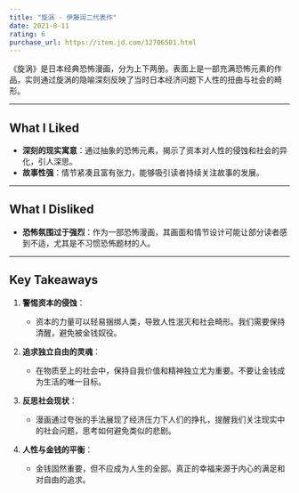 ```yaml
---
title: "旋涡 - 伊藤润二代表作"
date: 2021-8-11
rating: 6
purchase_url: https://item.jd.com/12706501.html
---
```


《旋涡》是日本经典恐怖漫画，分为上下两册。表面上是一部充满恐怖元素的作品，实则通过旋涡的隐喻深刻反映了当时日本经济问题下人性的扭曲与社会的畸形。

<!--more-->

---

## What I Liked

- **深刻的现实寓意**：通过抽象的恐怖元素，揭示了资本对人性的侵蚀和社会的异化，引人深思。
- **故事性强**：情节紧凑且富有张力，能够吸引读者持续关注故事的发展。

---

## What I Disliked

- **恐怖氛围过于强烈**：作为一部恐怖漫画，其画面和情节设计可能让部分读者感到不适，尤其是不习惯恐怖题材的人。

---

## Key Takeaways

1. **警惕资本的侵蚀**：
   - 资本的力量可以轻易捆绑人类，导致人性泯灭和社会畸形。我们需要保持清醒，避免被金钱奴役。

2. **追求独立自由的灵魂**：
   - 在物质至上的社会中，保持自我价值和精神独立尤为重要。不要让金钱成为生活的唯一目标。

3. **反思社会现状**：
   - 漫画通过夸张的手法展现了经济压力下人们的挣扎，提醒我们关注现实中的社会问题，思考如何避免类似的悲剧。

4. **人性与金钱的平衡**：
   - 金钱固然重要，但不应成为人生的全部。真正的幸福来源于内心的满足和对自由的追求。